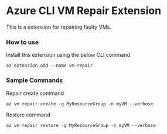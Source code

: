 # Azure CLI VM Repair Extension #
This is a extension for repairing faulty VMs.

### How to use ###
Install this extension using the below CLI command
```
az extension add --name vm-repair
```

### Sample Commands ###
Repair create command
```
az vm repair create -g MyResourceGroup -n myVM --verbose
```
Restore command
```
az vm repair restore -g MyResourceGroup -n myVM --verbose
```